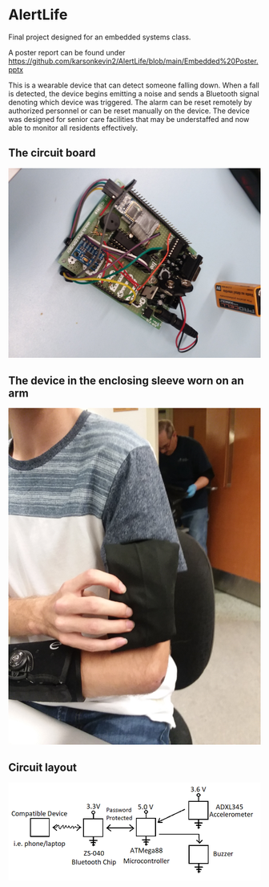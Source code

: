# AlertLife

Final project designed for an embedded systems class. 

A poster report can be found under https://github.com/karsonkevin2/AlertLife/blob/main/Embedded%20Poster.pptx

This is a wearable device that can detect someone falling down. When a fall is detected, the device begins emitting a noise and sends a Bluetooth signal denoting which device was triggered. The alarm can be reset remotely by authorized personnel or can be reset manually on the device. The device was designed for senior care facilities that may be understaffed and now able to monitor all residents effectively.

## The circuit board
![Circuit Board](20190501_193100.jpg)

## The device in the enclosing sleeve worn on an arm
![Worn Device](20190501_195149.jpg)

## Circuit layout
![Circuit Layout](pic.png)
